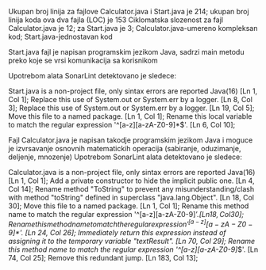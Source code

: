 Ukupan broj linija za fajlove Calculator.java i Start.java je 214; ukupan broj linija koda ova dva fajla (LOC) je 153
Ciklomatska slozenost za fajl Calculator.java je 12; za Start.java je 3; Calculator.java-umereno kompleksan kod; Start.java-jednostavan kod

Start.java fajl je napisan programskim jezikom Java, sadrzi main metodu preko koje se vrsi komunikacija sa korisnikom

Upotrebom alata SonarLint detektovano je sledece:

Start.java is a non-project file, only sintax errors are reported Java(16) [Ln 1, Col 1];
Replace this use of System.out or System.err by a logger. [Ln 8, Col 3];
Replace this use of System.out or System.err by a logger. [Ln 19, Col 5];
Move this file to a named package. [Ln 1, Col 1];
Rename this local variable to match the regular expression '^[a-z][a-zA-Z0-9]*$'. [Ln 6, Col 10];

Fajl Calculator.java je napisan takodje programskim jezikom Java i moguce je izvrsavanje osnovnih matematickih operacija (sabiranje, oduzimanje, deljenje, mnozenje)
Upotrebom SonarLint alata detektovano je sledece:

Calculator.java is a non-project file, only sintax errors are reported Java(16) [Ln 1, Col 1];
Add a private constructor to hide the implicit public one. [Ln 4, Col 14];
Rename method "ToString" to prevent any misunderstanding/clash with method "toString" defined in superclass "java.lang.Object". [Ln 18, Col 30];
Move this file to a named package. [Ln 1, Col 1];
Rename this method name to match the regular expression '^[a-z][a-zA-Z0-9]*$'. [Ln 18, Col 30];
Rename this method name to match the regular expression '^[a-z][a-zA-Z0-9]*$'. [Ln 24, Col 26];
Immediately return this expression instead of assigning it to the temporary variable "textResult". [Ln 70, Col 29];
Rename this method name to match the regular expression '^[a-z][a-zA-Z0-9]*$'. [Ln 74, Col 25];
Remove this redundant jump. [Ln 183, Col 13];
